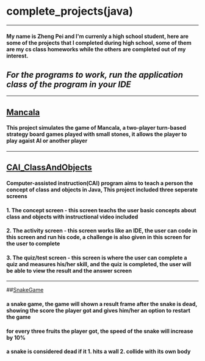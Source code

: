 # complete_projects(java)
----
#### My name is Zheng Pei and I'm currenly a high school student, here are some of the projects that I completed during high school, some of them are my cs class homeworks while the others are completed out of my interest.  </br>
## ***For the programs to work, run the application class of the program in your IDE***
---
## [Mancala](https://github.com/ZhengPei1/complete_projects/tree/main/Mancala) </br>
#### **This project simulates the game of Mancala, a two-player turn-based strategy board games played with small stones, it allows the player to play agaist AI or another player**
---
## [CAI_ClassAndObjects](https://github.com/ZhengPei1/completed_projects/tree/main/CAI_ClassAndObjects) </br>
#### **Computer-assisted instruction(CAI) program aims to teach a person the concept of class and objects in Java, This project included three seperate screens**</br>
#### **1. The concept screen - this screen teachs the user basic concepts about class and objects with instructional video included**
#### **2. The activity screen - this screen works like an IDE, the user can code in this screen and run his code, a challenge is also given in this screen for the user to complete**
#### **3. The quiz/test screen - this screen is where the user can complete a quiz and measures his/her skill, and the quiz is completed, the user will be able to view the result and the answer screen**
---
##[SnakeGame](https://github.com/ZhengPei1/completed_projects/tree/main/SnakeGame)
#### **a snake game, the game will shown a result frame after the snake is dead, showing the score the player got and gives him/her an option to restart the game**
#### **for every three fruits the player got, the speed of the snake will increase by 10%**
#### **a snake is considered dead if it 1. hits a wall 2. collide with its own body**
